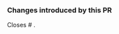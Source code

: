 <!--
    Thanks for taking the effort to create a PR! 🙌

    👋 Are you making a change to documentation only? Delete the rest of the template and go ahead.

    👋 If you are creating an extensive PR, you might want to open an issue with your idea first in case there is a chance for rejecting it.

    👋 If you intend to work on a PR over several days, please create [draft pull requests](https://github.blog/2019-02-14-introducing-draft-pull-requests/) instead.
-->

### Changes introduced by this PR

<!--
    Either reference the issue(s) that describe the changes introduced by this PR 
-->

Closes # .

<!--
    or shortly describe the changes below using bullet points
-->

